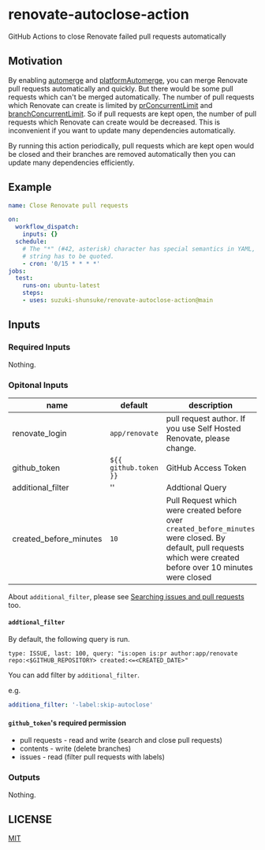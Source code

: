 # renovate-autoclose-action

GitHub Actions to close Renovate failed pull requests automatically

## Motivation

By enabling [automerge](https://docs.renovatebot.com/configuration-options/#automerge) and [platformAutomerge](https://docs.renovatebot.com/configuration-options/#platformautomerge), you can merge Renovate pull requests automatically and quickly.
But there would be some pull requests which can't be merged automatically.
The number of pull requests which Renovate can create is limited by [prConcurrentLimit](https://docs.renovatebot.com/configuration-options/#prconcurrentlimit) and [branchConcurrentLimit](https://docs.renovatebot.com/configuration-options/#branchconcurrentlimit).
So if pull requests are kept open, the number of pull requests which Renovate can create would be decreased.
This is inconvenient if you want to update many dependencies automatically.

By running this action periodically,
pull requests which are kept open would be closed and their branches are removed automatically then you can update many dependencies efficiently.

## Example

```yaml
name: Close Renovate pull requests

on:
  workflow_dispatch:
    inputs: {}
  schedule:
    # The "*" (#42, asterisk) character has special semantics in YAML, so this
    # string has to be quoted.
    - cron: '0/15 * * * *'
jobs:
  test:
    runs-on: ubuntu-latest
    steps:
    - uses: suzuki-shunsuke/renovate-autoclose-action@main
```

## Inputs

### Required Inputs

Nothing.

### Opitonal Inputs

name | default | description
--- | --- | ---
renovate_login | `app/renovate` | pull request author. If you use Self Hosted Renovate, please change.
github_token | `${{ github.token }}` | GitHub Access Token
additional_filter | '' | Addtional Query
created_before_minutes | `10` | Pull Request which were created before over `created_before_minutes` were closed. By default, pull requests which were created before over 10 minutes were closed

About `additional_filter`, please see [Searching issues and pull requests](https://docs.github.com/en/search-github/searching-on-github/searching-issues-and-pull-requests) too.

#### `addtional_filter`

By default, the following query is run.

```
type: ISSUE, last: 100, query: "is:open is:pr author:app/renovate repo:<$GITHUB_REPOSITORY> created:<=<CREATED_DATE>"
```

You can add filter by `additional_filter`.

e.g.

```yaml
additiona_filter: '-label:skip-autoclose'
```

#### `github_token`'s required permission

* pull requests - read and write (search and close pull requests)
* contents - write (delete branches)
* issues - read (filter pull requests with labels)

### Outputs

Nothing.

## LICENSE

[MIT](LICENSE)
